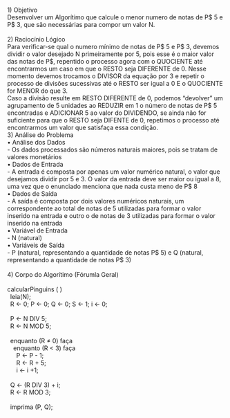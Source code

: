 <br />
1) Objetivo<br />
Desenvolver um Algorítimo que calcule o menor numero de notas de P$ 5 e P$ 3, que são necessárias para compor um valor N.<br />
<br />
2) Raciocínio Lógico<br />
Para verificar-se qual o numero mínimo de notas de P$ 5 e P$ 3, devemos dividir o valor desejado N primeiramente por 5, pois esse é o maior valor das notas de P$, repentido o processo agora com o QUOCIENTE até encontrarmos um caso em que o RESTO seja DIFERENTE de 0. Nesse momento devemos trocamos o DIVISOR da equação por 3 e repetir o processo de divisões sucessivas até o RESTO ser igual a 0 E o QUOCIENTE for MENOR do que 3. <br />
Caso a divisão resulte em RESTO DIFERENTE de 0, podemos “devolver” um agrupamento de 5 unidades ao REDUZIR em 1 o número de notas de P$ 5 encontradas e ADICIONAR 5 ao valor do DIVIDENDO, se ainda não for suficiente para que o RESTO seja DIFENTE de 0, repetimos o processo até encontrarmos um valor que satisfaça essa condição.
<br />
3) Análise do Problema<br />
• Análise dos Dados<br />
  - Os dados processados são números naturais maiores, pois se tratam de valores monetários<br />
• Dados de Entrada<br />
  - A entrada é composta por apenas um valor numérico natural, o valor que desejamos dividir por 5 e 3. O valor da entrada deve ser maior ou igual a 8, uma vez que o enunciado menciona que nada custa meno de P$ 8<br />
• Dados de Saída<br />
  - A saída é composta por dois valores numéricos naturais, um correspondente ao total de notas de 5 utilizadas para formar o valor inserido na entrada e outro o de notas de 3 utilizadas para formar o valor inserido na entrada<br />
• Variável de Entrada<br />
  - N (natural)<br />
• Variáveis de Saída<br />
  - P (natural, representando a quantidade de notas P$ 5) e Q (natural, representando a quantidade de notas P$ 3)<br />
<br />
4) Corpo do Algorítimo (Fórumla Geral)<br />
<br />
calcularPinguins ( )<br />
&ensp;leia(N);<br />
&ensp;R ← 0; P ← 0; Q ← 0; S ← 1; i ← 0;<br />
<br />
&ensp;P ← N DIV 5;<br />
&ensp;R ← N MOD 5;<br />
<br />
&ensp;enquanto (R ≠ 0) faça<br />
&ensp;&ensp;enquanto (R < 3) faça<br />
&ensp;&ensp;&ensp;P ← P - 1;<br />
&ensp;&ensp;&ensp;R ← R + 5;<br />
&ensp;&ensp;&ensp;i ← i +1;<br />
<br />
&ensp;Q ← (R DIV 3) + i;<br />
&ensp;R ← R MOD 3;<br />
<br />
&ensp;imprima (P, Q);<br />
